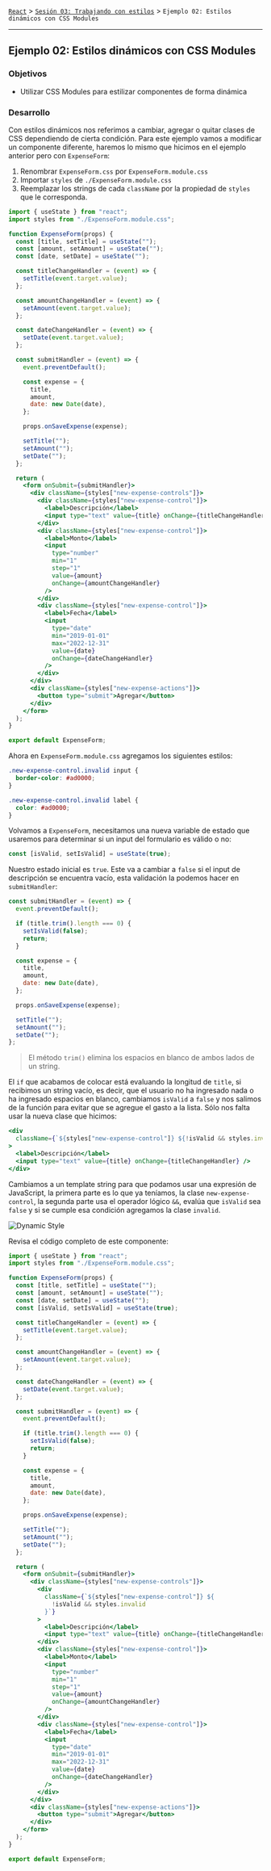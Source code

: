 [`React`](../../README.md) > [`Sesión 03: Trabajando con estilos`](../Readme.md) > `Ejemplo 02: Estilos dinámicos con CSS Modules`

---

## Ejemplo 02: Estilos dinámicos con CSS Modules

### Objetivos

- Utilizar CSS Modules para estilizar componentes de forma dinámica

### Desarrollo

Con estilos dinámicos nos referimos a cambiar, agregar o quitar clases de CSS dependiendo de cierta condición. Para este ejemplo vamos a modificar un componente diferente, haremos lo mismo que hicimos en el ejemplo anterior pero con `ExpenseForm`:

1. Renombrar `ExpenseForm.css` por `ExpenseForm.module.css`
2. Importar `styles` de `./ExpenseForm.module.css`
3. Reemplazar los strings de cada `className` por la propiedad de `styles` que le corresponda.

```jsx
import { useState } from "react";
import styles from "./ExpenseForm.module.css";

function ExpenseForm(props) {
  const [title, setTitle] = useState("");
  const [amount, setAmount] = useState("");
  const [date, setDate] = useState("");

  const titleChangeHandler = (event) => {
    setTitle(event.target.value);
  };

  const amountChangeHandler = (event) => {
    setAmount(event.target.value);
  };

  const dateChangeHandler = (event) => {
    setDate(event.target.value);
  };

  const submitHandler = (event) => {
    event.preventDefault();

    const expense = {
      title,
      amount,
      date: new Date(date),
    };

    props.onSaveExpense(expense);

    setTitle("");
    setAmount("");
    setDate("");
  };

  return (
    <form onSubmit={submitHandler}>
      <div className={styles["new-expense-controls"]}>
        <div className={styles["new-expense-control"]}>
          <label>Descripción</label>
          <input type="text" value={title} onChange={titleChangeHandler} />
        </div>
        <div className={styles["new-expense-control"]}>
          <label>Monto</label>
          <input
            type="number"
            min="1"
            step="1"
            value={amount}
            onChange={amountChangeHandler}
          />
        </div>
        <div className={styles["new-expense-control"]}>
          <label>Fecha</label>
          <input
            type="date"
            min="2019-01-01"
            max="2022-12-31"
            value={date}
            onChange={dateChangeHandler}
          />
        </div>
      </div>
      <div className={styles["new-expense-actions"]}>
        <button type="submit">Agregar</button>
      </div>
    </form>
  );
}

export default ExpenseForm;
```

Ahora en `ExpenseForm.module.css` agregamos los siguientes estilos:

```css
.new-expense-control.invalid input {
  border-color: #ad0000;
}

.new-expense-control.invalid label {
  color: #ad0000;
}
```

Volvamos a `ExpenseForm`, necesitamos una nueva variable de estado que usaremos para determinar si un input del formulario es válido o no:

```jsx
const [isValid, setIsValid] = useState(true);
```

Nuestro estado inicial es `true`. Este va a cambiar a `false` si el input de descripción se encuentra vacío, esta validación la podemos hacer en `submitHandler`:

```jsx
const submitHandler = (event) => {
  event.preventDefault();

  if (title.trim().length === 0) {
    setIsValid(false);
    return;
  }

  const expense = {
    title,
    amount,
    date: new Date(date),
  };

  props.onSaveExpense(expense);

  setTitle("");
  setAmount("");
  setDate("");
};
```

> El método `trim()` elimina los espacios en blanco de ambos lados de un string.

El `if` que acabamos de colocar está evaluando la longitud de `title`, si recibimos un string vacío, es decir, que el usuario no ha ingresado nada o ha ingresado espacios en blanco, cambiamos `isValid` a `false` y nos salimos de la función para evitar que se agregue el gasto a la lista. Sólo nos falta usar la nueva clase que hicimos:

```jsx
<div
  className={`${styles["new-expense-control"]} ${!isValid && styles.invalid}`}
>
  <label>Descripción</label>
  <input type="text" value={title} onChange={titleChangeHandler} />
</div>
```

Cambiamos a un template string para que podamos usar una expresión de JavaScript, la primera parte es lo que ya teníamos, la clase `new-expense-control`, la segunda parte usa el operador lógico `&&`, evalúa que `isValid` sea `false` y si se cumple esa condición agregamos la clase `invalid`.

![Dynamic Style](./assets/dynamic-style.gif)

Revisa el código completo de este componente:

```jsx
import { useState } from "react";
import styles from "./ExpenseForm.module.css";

function ExpenseForm(props) {
  const [title, setTitle] = useState("");
  const [amount, setAmount] = useState("");
  const [date, setDate] = useState("");
  const [isValid, setIsValid] = useState(true);

  const titleChangeHandler = (event) => {
    setTitle(event.target.value);
  };

  const amountChangeHandler = (event) => {
    setAmount(event.target.value);
  };

  const dateChangeHandler = (event) => {
    setDate(event.target.value);
  };

  const submitHandler = (event) => {
    event.preventDefault();

    if (title.trim().length === 0) {
      setIsValid(false);
      return;
    }

    const expense = {
      title,
      amount,
      date: new Date(date),
    };

    props.onSaveExpense(expense);

    setTitle("");
    setAmount("");
    setDate("");
  };

  return (
    <form onSubmit={submitHandler}>
      <div className={styles["new-expense-controls"]}>
        <div
          className={`${styles["new-expense-control"]} ${
            !isValid && styles.invalid
          }`}
        >
          <label>Descripción</label>
          <input type="text" value={title} onChange={titleChangeHandler} />
        </div>
        <div className={styles["new-expense-control"]}>
          <label>Monto</label>
          <input
            type="number"
            min="1"
            step="1"
            value={amount}
            onChange={amountChangeHandler}
          />
        </div>
        <div className={styles["new-expense-control"]}>
          <label>Fecha</label>
          <input
            type="date"
            min="2019-01-01"
            max="2022-12-31"
            value={date}
            onChange={dateChangeHandler}
          />
        </div>
      </div>
      <div className={styles["new-expense-actions"]}>
        <button type="submit">Agregar</button>
      </div>
    </form>
  );
}

export default ExpenseForm;
```
